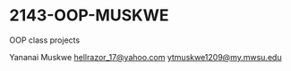 # 2143-OOP-MUSKWE
OOP class projects

Yananai Muskwe
hellrazor_17@yahoo.com
ytmuskwe1209@my.mwsu.edu
